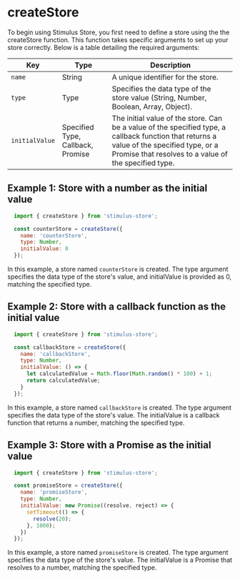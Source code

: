 # createStore

To begin using Stimulus Store, you first need to define a store using the the createStore function. This function takes specific arguments to set up your store correctly. Below is a table detailing the required arguments:

| Key            | Type    | Description                                              |
|----------------|---------|----------------------------------------------------------|
| `name`         | String  | A unique identifier for the store.                       |
| `type`         | Type    | Specifies the data type of the store value (String, Number, Boolean, Array, Object).
| `initialValue` | Specified Type, Callback, Promise     | The initial value of the store. Can be a value of the specified type, a callback function that returns a value of the specified type, or a Promise that resolves to a value of the specified type.                          |

## Example 1: Store with a number as the initial value

```js
  import { createStore } from 'stimulus-store';

  const counterStore = createStore({
    name: 'counterStore',
    type: Number,
    initialValue: 0
  });
```
In this example, a store named `counterStore` is created. The type argument specifies the data type of the store's value, and initialValue is provided as 0, matching the specified type.


## Example 2: Store with a callback function as the initial value

```js
  import { createStore } from 'stimulus-store';

  const callbackStore = createStore({
    name: 'callbackStore',
    type: Number,
    initialValue: () => {
      let calculatedValue = Math.floor(Math.random() * 100) + 1;
      return calculatedValue;
    }
  });
```
In this example, a store named `callbackStore` is created. The type argument specifies the data type of the store's value. The initialValue is a callback function that returns a number, matching the specified type.

## Example 3: Store with a Promise as the initial value

```js
  import { createStore } from 'stimulus-store';

  const promiseStore = createStore({
    name: 'promiseStore',
    type: Number,
    initialValue: new Promise((resolve, reject) => {
      setTimeout(() => {
        resolve(20);
      }, 1000);
    })
  });
```

In this example, a store named `promiseStore` is created. The type argument specifies the data type of the store's value. The initialValue is a Promise that resolves to a number, matching the specified type.